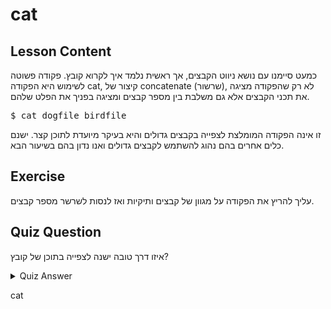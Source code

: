 # cat

## Lesson Content

כמעט סיימנו עם נושא ניווט הקבצים, אך ראשית נלמד איך לקרוא קובץ. פקודה פשוטה לשימוש היא הפקודה cat, קיצור של concatenate (שרשור), לא רק שהפקודה מציגה את תכני הקבצים אלא גם משלבת בין מספר קבצים ומציגה בפניך את הפלט שלהם.

<pre>$ cat dogfile birdfile</pre>

זו אינה הפקודה המומלצת לצפייה בקבצים גדולים והיא בעיקר מיועדת לתוכן קצר. ישנם כלים אחרים בהם נהוג להשתמש לקבצים גדולים ואנו נדון בהם בשיעור הבא.

## Exercise

עליך להריץ את הפקודה על מגוון של קבצים ותיקיות ואז לנסות לשרשר מספר קבצים.

## Quiz Question

איזו דרך טובה ישנה לצפייה בתוכן של קובץ?

<details>
    <summary>Quiz Answer</summary>
</details>

cat